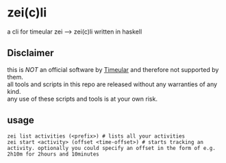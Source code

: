 # zei(c)li
a cli for timeular zei --> zei(c)li written in haskell 
## Disclaimer
this is *NOT* an official software by [Timeular](https://timeular.com/) and therefore not supported by them.  
all tools and scripts in this repo are released without any warranties of any kind.  
any use of these scripts and tools is at your own risk.
## usage
```
zei list activities (<prefix>) # lists all your activities
zei start <activity> (offset <time-offset>) # starts tracking an activity. optionally you could specify an offset in the form of e.g. 2h10m for 2hours and 10minutes
```

